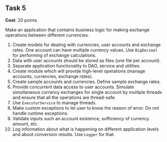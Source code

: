 ## Task 5

**Cost**: 20 points.

Make an application that contains business logic for making exchange operations between different currencies.

1. Create models for dealing with currencies, user accounts and exchange rates. One account can have multiple currency
   values. Use `BigDecimal` for performing of exchange calculations.
2. Data with user accounts should be stored as files (one file per account).
3. Separate application functionality to DAO, service and utilities.
4. Create module which will provide high-level operations (manage accounts, currencies, exchange rates).
5. Create sample accounts and currencies. Define sample exchange rates.
6. Provide concurrent data access to user accounts. Simulate simultaneous currency exchanges for single account by
   multiple threads and ensure that all the operations are thread-safe.
7. Use `ExecutorService` to manage threads.
8. Make custom exceptions to let user to know the reason of error. Do not handle runtime exceptions.
9. Validate inputs such an account existence, sufficiency of currency amount, etc.
10. Log information about what is happening on different application levels and about conversion results. Use `Logger`
    for that.